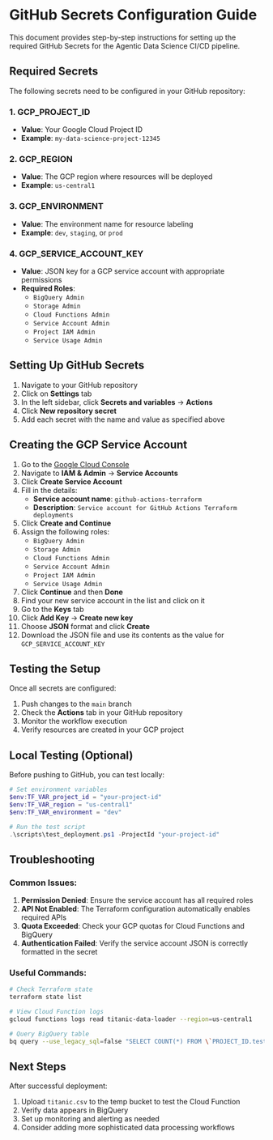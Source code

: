 # GitHub Secrets Configuration Guide

This document provides step-by-step instructions for setting up the required GitHub Secrets for the Agentic Data Science CI/CD pipeline.

## Required Secrets

The following secrets need to be configured in your GitHub repository:

### 1. GCP_PROJECT_ID
- **Value**: Your Google Cloud Project ID
- **Example**: `my-data-science-project-12345`

### 2. GCP_REGION
- **Value**: The GCP region where resources will be deployed
- **Example**: `us-central1`

### 3. GCP_ENVIRONMENT
- **Value**: The environment name for resource labeling
- **Example**: `dev`, `staging`, or `prod`

### 4. GCP_SERVICE_ACCOUNT_KEY
- **Value**: JSON key for a GCP service account with appropriate permissions
- **Required Roles**:
  - `BigQuery Admin`
  - `Storage Admin`
  - `Cloud Functions Admin`
  - `Service Account Admin`
  - `Project IAM Admin`
  - `Service Usage Admin`

## Setting Up GitHub Secrets

1. Navigate to your GitHub repository
2. Click on **Settings** tab
3. In the left sidebar, click **Secrets and variables** → **Actions**
4. Click **New repository secret**
5. Add each secret with the name and value as specified above

## Creating the GCP Service Account

1. Go to the [Google Cloud Console](https://console.cloud.google.com/)
2. Navigate to **IAM & Admin** → **Service Accounts**
3. Click **Create Service Account**
4. Fill in the details:
   - **Service account name**: `github-actions-terraform`
   - **Description**: `Service account for GitHub Actions Terraform deployments`
5. Click **Create and Continue**
6. Assign the following roles:
   - `BigQuery Admin`
   - `Storage Admin`
   - `Cloud Functions Admin`
   - `Service Account Admin`
   - `Project IAM Admin`
   - `Service Usage Admin`
7. Click **Continue** and then **Done**
8. Find your new service account in the list and click on it
9. Go to the **Keys** tab
10. Click **Add Key** → **Create new key**
11. Choose **JSON** format and click **Create**
12. Download the JSON file and use its contents as the value for `GCP_SERVICE_ACCOUNT_KEY`

## Testing the Setup

Once all secrets are configured:

1. Push changes to the `main` branch
2. Check the **Actions** tab in your GitHub repository
3. Monitor the workflow execution
4. Verify resources are created in your GCP project

## Local Testing (Optional)

Before pushing to GitHub, you can test locally:

```powershell
# Set environment variables
$env:TF_VAR_project_id = "your-project-id"
$env:TF_VAR_region = "us-central1"
$env:TF_VAR_environment = "dev"

# Run the test script
.\scripts\test_deployment.ps1 -ProjectId "your-project-id"
```

## Troubleshooting

### Common Issues:

1. **Permission Denied**: Ensure the service account has all required roles
2. **API Not Enabled**: The Terraform configuration automatically enables required APIs
3. **Quota Exceeded**: Check your GCP quotas for Cloud Functions and BigQuery
4. **Authentication Failed**: Verify the service account JSON is correctly formatted in the secret

### Useful Commands:

```bash
# Check Terraform state
terraform state list

# View Cloud Function logs
gcloud functions logs read titanic-data-loader --region=us-central1

# Query BigQuery table
bq query --use_legacy_sql=false "SELECT COUNT(*) FROM \`PROJECT_ID.test_dataset.titanic\`"
```

## Next Steps

After successful deployment:

1. Upload `titanic.csv` to the temp bucket to test the Cloud Function
2. Verify data appears in BigQuery
3. Set up monitoring and alerting as needed
4. Consider adding more sophisticated data processing workflows
